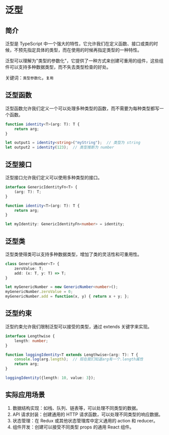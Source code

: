 # 泛型

## 简介

泛型是 TypeScript 中一个强大的特性，它允许我们在定义函数、接口或类的时候，不预先指定具体的类型，而在使用的时候再指定类型的一种特性。

泛型可以理解为"类型的参数化"，它提供了一种方式来创建可重用的组件，这些组件可以支持多种数据类型，而不失去类型检查的好处。

关键词：`类型参数化`，`复用`

## 泛型函数

泛型函数允许我们定义一个可以处理多种类型的函数，而不需要为每种类型都写一个函数。

````typescript
function identity<T>(arg: T): T {
    return arg;
}

let output1 = identity<string>("myString");  // 类型为 string
let output2 = identity(123);  // 类型推断为 number
````


## 泛型接口

泛型接口允许我们定义可以使用多种类型的接口。

````typescript
interface GenericIdentityFn<T> {
    (arg: T): T;
}

function identity<T>(arg: T): T {
    return arg;
}

let myIdentity: GenericIdentityFn<number> = identity;
````


## 泛型类

泛型类使得类可以支持多种数据类型，增加了类的灵活性和可重用性。

````typescript
class GenericNumber<T> {
    zeroValue: T;
    add: (x: T, y: T) => T;
}

let myGenericNumber = new GenericNumber<number>();
myGenericNumber.zeroValue = 0;
myGenericNumber.add = function(x, y) { return x + y; };
````


## 泛型约束

泛型约束允许我们限制泛型可以接受的类型，通过 extends 关键字来实现。

````typescript
interface Lengthwise {
    length: number;
}

function loggingIdentity<T extends Lengthwise>(arg: T): T {
    console.log(arg.length);  // 现在我们知道arg有一个.length属性
    return arg;
}

loggingIdentity({length: 10, value: 3});
````


## 实际应用场景

1. 数据结构实现：如栈、队列、链表等，可以处理不同类型的数据。
2. API 请求封装：创建通用的 HTTP 请求函数，可以处理不同类型的响应数据。
3. 状态管理：在 Redux 或其他状态管理库中定义通用的 action 和 reducer。
4. 组件开发：创建可以接受不同类型 props 的通用 React 组件。
